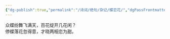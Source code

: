 ```yaml
---
{"dg-publish":true,"permalink":"/诗词/绝句/杂记/蝶恋花/","dgPassFrontmatter":true,"created":"2025-04-11T20:35:48.000+08:00","updated":"2025-06-01T11:01:29.651+08:00"}
---
```



众蝶纷舞飞满天，百花绽开几花闲？  
停蝶落花忽得意，才晓两相恋为甜。